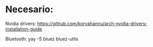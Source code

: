 # Necesario:
Nvidia drivers:
https://github.com/korvahannu/arch-nvidia-drivers-installation-guide

Bluetooth:
yay -S bluez bluez-utils


